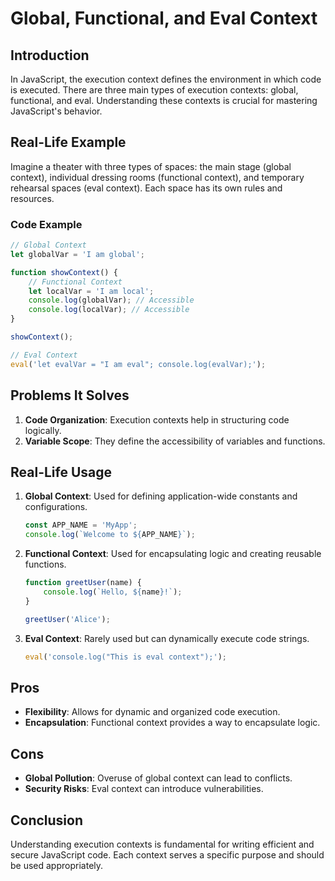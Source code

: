 # Global, Functional, and Eval Context

## Introduction
In JavaScript, the execution context defines the environment in which code is executed. There are three main types of execution contexts: global, functional, and eval. Understanding these contexts is crucial for mastering JavaScript's behavior.

## Real-Life Example
Imagine a theater with three types of spaces: the main stage (global context), individual dressing rooms (functional context), and temporary rehearsal spaces (eval context). Each space has its own rules and resources.

### Code Example
```javascript
// Global Context
let globalVar = 'I am global';

function showContext() {
    // Functional Context
    let localVar = 'I am local';
    console.log(globalVar); // Accessible
    console.log(localVar); // Accessible
}

showContext();

// Eval Context
eval('let evalVar = "I am eval"; console.log(evalVar);');
```

## Problems It Solves
1. **Code Organization**: Execution contexts help in structuring code logically.
2. **Variable Scope**: They define the accessibility of variables and functions.

## Real-Life Usage
1. **Global Context**: Used for defining application-wide constants and configurations.
   ```javascript
   const APP_NAME = 'MyApp';
   console.log(`Welcome to ${APP_NAME}`);
   ```

2. **Functional Context**: Used for encapsulating logic and creating reusable functions.
   ```javascript
   function greetUser(name) {
       console.log(`Hello, ${name}!`);
   }

   greetUser('Alice');
   ```

3. **Eval Context**: Rarely used but can dynamically execute code strings.
   ```javascript
   eval('console.log("This is eval context");');
   ```

## Pros
- **Flexibility**: Allows for dynamic and organized code execution.
- **Encapsulation**: Functional context provides a way to encapsulate logic.

## Cons
- **Global Pollution**: Overuse of global context can lead to conflicts.
- **Security Risks**: Eval context can introduce vulnerabilities.

## Conclusion
Understanding execution contexts is fundamental for writing efficient and secure JavaScript code. Each context serves a specific purpose and should be used appropriately.